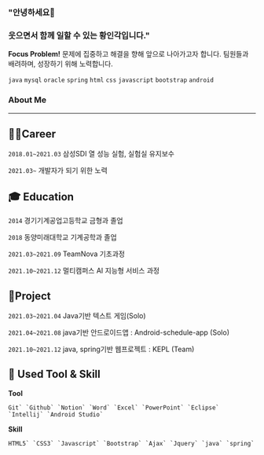### "안녕하세요👋 

### 웃으면서 함께 일할 수 있는 황인각입니다."

**Focus Problem!** 문제에 집중하고 해결을 향해 앞으로 나아가고자 합니다. 팀원들과 배려하며, 성장하기 위해 노력합니다. 

`java` `mysql` `oracle` `spring`  `html` `css` `javascript` `bootstrap` `android` 

### About Me

------

## **👩‍💻Career**

`2018.01~2021.03` 삼성SDI 열 성능 실험, 실험실 유지보수

`2021.03~` 개발자가 되기 위한 노력

## **🎓 Education**

`2014` 경기기계공업고등학교 금형과 졸업

`2018` 동양미래대학교 기계공학과 졸업

`2021.03~2021.09` TeamNova 기초과정

`2021.10~2021.12` 멀티캠퍼스 AI 지능형 서비스 과정

## 🧾Project

`2021.03~2021.04` Java기반 텍스트 게임(Solo)

`2021.04~2021.08` java기반 안드로이드앱 : Android-schedule-app (Solo)

`2021.10~2021.12` java, spring기반 웹프로젝트 : KEPL (Team) 

## 📝 **Used Tool & Skill**

**Tool**

```
Git` `Github` `Notion` `Word` `Excel` `PowerPoint` `Eclipse` `Intellij` `Android Studio`
```

**Skill**

```
HTML5` `CSS3` `Javascript` `Bootstrap` `Ajax` `Jquery` `java` `spring` 

```

